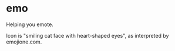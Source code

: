 # emo
Helping you emote.

Icon is "smiling cat face with heart-shaped eyes", as interpreted by emojione.com.
